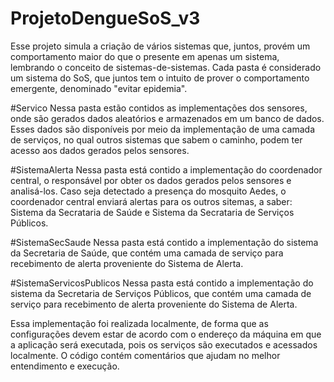 # ProjetoDengueSoS_v3
Esse projeto simula a criação de vários sistemas que, juntos, provém um comportamento maior do que o presente em apenas um sistema,
lembrando o conceito de sistemas-de-sistemas. Cada pasta é considerado um sistema do SoS, que juntos tem o intuito de prover o
comportamento emergente, denominado "evitar epidemia".

#Servico
Nessa pasta estão contidos as implementações dos sensores, onde são gerados dados aleatórios e armazenados em um banco de dados.
Esses dados são disponíveis por meio da implementação de uma camada de serviços, no qual outros sistemas que sabem o caminho, podem
ter acesso aos dados gerados pelos sensores.

#SistemaAlerta
Nessa pasta está contido a implementação do coordenador central, o responsável por obter os dados gerados pelos sensores e analisá-los.
Caso seja detectado a presença do mosquito Aedes, o coordenador central enviará alertas para os outros sitemas, a saber: Sistema da
Secrataria de Saúde e Sistema da Secrataria de Serviços Públicos.

#SistemaSecSaude
Nessa pasta está contido a implementação do sistema da Secretaria de Saúde, que contém uma camada de serviço para recebimento de alerta
proveniente do Sistema de Alerta.

#SistemaServicosPublicos
Nessa pasta está contido a implementação do sistema da Secretaria de Serviços Públicos, que contém uma camada de serviço para recebimento 
de alerta proveniente do Sistema de Alerta.

Essa implementação foi realizada localmente, de forma que as configurações devem estar de acordo com o endereço da máquina em que a 
aplicação será executada, pois os serviços são executados e acessados localmente. O código contém comentários que ajudam no melhor
entendimento e execução.
